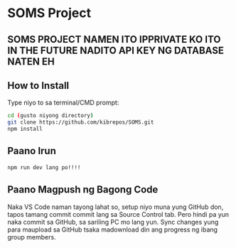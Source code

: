 # SOMS Project

## SOMS PROJECT NAMEN ITO IPPRIVATE KO ITO IN THE FUTURE NADITO API KEY NG DATABASE NATEN EH

## How to Install

Type niyo to sa terminal/CMD prompt:

```bash
cd (gusto niyong directory)
git clone https://github.com/kibrepos/SOMS.git
npm install
```

## Paano Irun

```bash
npm run dev lang po!!!!
```

## Paano Magpush ng Bagong Code

Naka VS Code naman tayong lahat so, setup niyo muna yung GitHub don, tapos tamang commit commit lang sa Source Control tab. Pero hindi pa yun naka commit sa GitHub, sa sariling PC mo lang yun. Sync changes yung para maupload sa GitHub tsaka madownload din ang progress ng ibang group members.
